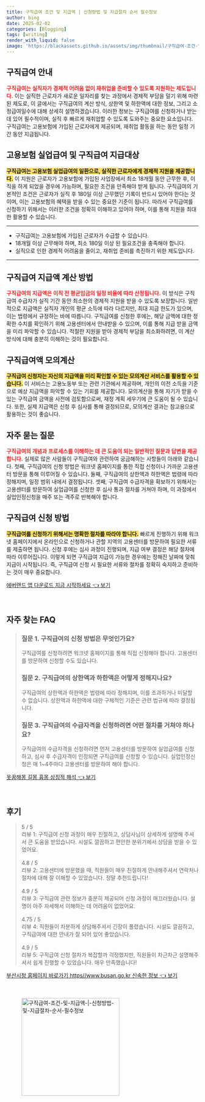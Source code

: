 ```yaml
---
title: 구직급여 조건 및 지급액 | 신청방법 및 지급절차 순서 필수정보
author: bing
date: 2025-02-02
categories: [Blogging]
tags: [writing]
render_with_liquid: false
image: 'https://blackassets.github.io/assets/img/thumbnail/구직급여-조건-및-지급액-|-신청방법-및-지급절차-순서-필수정보.webp'
---
```



<h2 id='구직급여_안내'>구직급여 안내</h2>

<p><b><span style="color: #ee2323;">구직급여는 실직자가 경제적 어려움 없이 재취업을 준비할 수 있도록 지원하는 제도입니다.</span></b> 이는 실직한 근로자가 새로운 일자리를 찾는 과정에서 경제적 부담을 덜기 위해 마련된 제도로, 이 글에서는 구직급여의 계산 방식, 상한액 및 하한액에 대한 정보, 그리고 소정급여일수에 대해 상세히 설명하겠습니다. 이러한 정보는 구직급여를 신청하거나 받는 데 있어 필수적이며, 실직 후 빠르게 재취업할 수 있도록 도와주는 중요한 요소입니다. 구직급여는 고용보험에 가입된 근로자에게 제공되며, 재취업 활동을 하는 동안 일정 기간 동안 지급됩니다.</p>

<h2 id='고용보험및구직급여_지급대상'>고용보험 실업급여 및 구직급여 지급대상</h2>

<p><b><span style="background-color: #ffe066;">구직급여는 고용보험 실업급여의 일환으로, 실직한 근로자에게 경제적 지원을 제공합니다.</span></b> 이 지원은 근로자가 고용보험에 가입된 사업장에서 최소 18개월 동안 근무한 후, 이직을 하게 되었을 경우에 가능하며, 필요한 조건을 만족해야 받게 됩니다. 구직급여의 기본적인 조건은 근로자가 실직 후 180일 이상 근무했던 기록이 반드시 있어야 한다는 것이며, 이는 고용보험의 혜택을 받을 수 있는 중요한 기준이 됩니다. 따라서 구직급여를 신청하기 위해서는 이러한 조건을 정확히 이해하고 있어야 하며, 이를 통해 지원을 최대한 활용할 수 있습니다.</p>

<hr />

<ul>
    <li>구직급여는 고용보험에 가입된 근로자가 수급할 수 있습니다.</li>
    <li>18개월 이상 근무해야 하며, 최소 180일 이상 된 필요조건을 충족해야 합니다.</li>
    <li>실직으로 인한 경제적 어려움을 줄이고, 재취업 준비를 촉진하기 위한 제도입니다.</li>
</ul>

<hr />

<h2 id='구직급여_지급액계산방법'>구직급여 지급액 계산 방법</h2>

<p><b><span style="color: #ee2323;">구직급여의 지급액은 이직 전 평균임금의 일정 비율에 따라 산정됩니다.</span></b> 이 방식은 구직급여 수급자가 실직 기간 동안 최소한의 경제적 지원을 받을 수 있도록 보장합니다. 일반적으로 지급액은 실직자 개인의 평균 소득에 따라 다르지만, 최대 지급 한도가 있으며, 이는 법령에서 규정하는 바에 따릅니다. 구직급여를 신청한 후에는, 해당 금액에 대한 정확한 수치를 확인하기 위해 고용센터에서 안내받을 수 있으며, 이를 통해 지급 받을 금액을 미리 파악할 수 있습니다. 적절한 지원을 받아 경제적 부담을 최소화하려면, 이 계산 방식에 대해 충분히 이해하는 것이 필요합니다.</p>

<h2 id='구직급여_모의계산'>구직급여액 모의계산</h2>

<p><b><span style="background-color: #ffe066;">구직급여 신청자는 자신의 지급액을 미리 확인할 수 있는 모의계산 서비스를 활용할 수 있습니다.</span></b> 이 서비스는 고용노동부 또는 관련 기관에서 제공하며, 개인의 이전 소득을 기준으로 예상 지급액을 파악할 수 있는 기회를 제공합니다. 모의계산을 통해 자기가 받을 수 있는 구직급여 금액을 사전에 검토함으로써, 재정 계획 세우기에 큰 도움이 될 수 있습니다. 또한, 실제 지급액은 신청 후 심사를 통해 결정되므로, 모의계산 결과는 참고용으로 활용하는 것이 좋습니다.</p>

<h2 id='자주묻는질문'>자주 묻는 질문</h2>

<p><b><span style="color: #ee2323;">구직급여의 개념과 프로세스를 이해하는 데 큰 도움이 되는 일반적인 질문과 답변을 제공합니다.</span></b> 실제로 많은 사람들이 구직급여와 관련하여 궁금해하는 사항들이 아래와 같습니다. 첫째, 구직급여의 신청 방법은 워크넷 홈페이지를 통한 직접 신청이나 가까운 고용센터 방문을 통해 이루어질 수 있습니다. 둘째, 구직급여의 상한액과 하한액은 법령에 따라 정해지며, 일정 범위 내에서 결정됩니다. 셋째, 구직급여 수급자격을 확보하기 위해서는 고용센터를 방문하여 실업급여를 신청한 후 심사 통과 절차를 거쳐야 하며, 이 과정에서 실업인정신청을 매주 또는 격주로 반복해야 합니다.</p>

<h2 id='구직급여_신청방법'>구직급여 신청 방법</h2>

<p><b><span style="background-color: #ffe066;">구직급여를 신청하기 위해서는 명확한 절차를 따라야 합니다.</span></b> 빠르게 진행하기 위해 워크넷 홈페이지에서 온라인으로 신청하거나 관할 지역의 고용센터를 방문하여 필요한 서류를 제출하면 됩니다. 신청 후에는 심사 과정이 진행되며, 지급 여부 결정은 해당 절차에 따라 이루어집니다. 이렇게 되면 구직급여 지급이 가능한 경우에는 정해진 날짜에 맞춰 지급이 시작됩니다. 즉, 구직급여 신청 시 필요한 서류와 절차를 정확히 숙지하고 준비하는 것이 매우 중요합니다.</p>


<p><a class="click-button" title="에버랜드 앱 다운로드 지금 시작하세요" href="https://blackassets.github.io/posts/%EC%97%90%EB%B2%84%EB%9E%9C%EB%93%9C-%EC%95%B1-%EB%8B%A4%EC%9A%B4%EB%A1%9C%EB%93%9C-%EC%A7%80%EA%B8%88-%EC%8B%9C%EC%9E%91%ED%95%98%EC%84%B8%EC%9A%94/" rel="dofollow">에버랜드 앱 다운로드 지금 시작하세요 👈 보기</a></p><br>
<h2 id='자주_찾는_FAQ'>자주 찾는 FAQ</h2>
<div itemscope="" itemtype="https://schema.org/FAQPage"> 
<blockquote> 
<div itemscope="" itemprop="mainEntity" itemtype="https://schema.org/Question"> 
<h3 itemprop="name">질문 1. 구직급여의 신청 방법은 무엇인가요?</h3> 
<div itemscope="" itemprop="acceptedAnswer" itemtype="https://schema.org/Answer"> 
<span itemprop="text"> 
<p>구직급여를 신청하려면 워크넷 홈페이지를 통해 직접 신청해야 합니다. 고용센터를 방문하여 신청할 수도 있습니다.</p> 
</span> 
</div> 
</div> 
<div itemscope="" itemprop="mainEntity" itemtype="https://schema.org/Question"> 
<h3 itemprop="name">질문 2. 구직급여의 상한액과 하한액은 어떻게 정해지나요?</h3> 
<div itemscope="" itemprop="acceptedAnswer" itemtype="https://schema.org/Answer"> 
<span itemprop="text"> 
<p>구직급여의 상한액과 하한액은 법령에 따라 정해지며, 이를 초과하거나 미달할 수 없습니다. 상한액과 하한액에 대한 구체적인 기준은 관련 법규에 따라 결정됩니다.</p> 
</span> 
</div> 
</div> 
<div itemscope="" itemprop="mainEntity" itemtype="https://schema.org/Question"> 
<h3 itemprop="name">질문 3. 구직급여의 수급자격을 신청하려면 어떤 절차를 거쳐야 하나요?</h3> 
<div itemscope="" itemprop="acceptedAnswer" itemtype="https://schema.org/Answer"> 
<span itemprop="text"> 
<p>구직급여의 수급자격을 신청하려면 먼저 고용센터를 방문하여 실업급여를 신청하고, 심사 후 수급자격이 인정되면 구직급여를 신청할 수 있습니다. 실업인정신청은 매 1~4주마다 고용센터를 방문하여 해야 합니다.</p> 
</span> 
</div> 
</div> 
</blockquote> 
</div>
<p><a class="click-button" title="옷꿈해몽 길몽 흉몽 상징적 해석" href="https://blackassets.github.io/posts/%EC%98%B7%EA%BF%88%ED%95%B4%EB%AA%BD-%EA%B8%B8%EB%AA%BD-%ED%9D%89%EB%AA%BD-%EC%83%81%EC%A7%95%EC%A0%81-%ED%95%B4%EC%84%9D/" rel="dofollow">옷꿈해몽 길몽 흉몽 상징적 해석 👈 보기</a></p><br>
<h2 id='후기'>후기</h2>
<div itemscope itemtype="https://schema.org/Product">
  <blockquote>
  <div itemprop="review" itemscope itemtype="https://schema.org/Review">
      <div itemprop="reviewRating" itemscope itemtype="https://schema.org/Rating"> <span itemprop="ratingValue">5</span> / <span itemprop="bestRating">5</span> </div>
      <span itemprop="reviewBody">리뷰 1: 구직급여 신청 과정이 매우 친절하고, 상담사님이 상세하게 설명해 주셔서 큰 도움을 받았습니다. 시설도 깔끔하고 편안한 분위기에서 상담을 받을 수 있었어요.</span>
  </div>
  <br>
  <div itemprop="review" itemscope itemtype="https://schema.org/Review">
      <div itemprop="reviewRating" itemscope itemtype="https://schema.org/Rating"> <span itemprop="ratingValue">4.8</span> / <span itemprop="bestRating">5</span> </div>
      <span itemprop="reviewBody">리뷰 2: 고용센터에 방문했을 때, 직원들이 매우 친절하게 안내해주셔서 연락처나 절차에 대해 잘 이해할 수 있었습니다. 정말 추천드립니다!</span>
  </div>
  <br>
  <div itemprop="review" itemscope itemtype="https://schema.org/Review">
      <div itemprop="reviewRating" itemscope itemtype="https://schema.org/Rating"> <span itemprop="ratingValue">4.9</span> / <span itemprop="bestRating">5</span> </div>
      <span itemprop="reviewBody">리뷰 3: 구직급여 관련 정보가 충분히 제공되어 신청 과정이 매끄러웠습니다. 설명이 아주 자세해서 이해하는 데 어려움이 없었어요.</span>
  </div>
  <br>
  <div itemprop="review" itemscope itemtype="https://schema.org/Review">
      <div itemprop="reviewRating" itemscope itemtype="https://schema.org/Rating"> <span itemprop="ratingValue">4.75</span> / <span itemprop="bestRating">5</span> </div>
      <span itemprop="reviewBody">리뷰 4: 직원들이 차분하게 상담해주셔서 긴장이 풀렸습니다. 시설도 깔끔하고, 구직급여에 대한 안내가 잘 되어 있어 좋았습니다.</span>
  </div>
  <br>
  <div itemprop="review" itemscope itemtype="https://schema.org/Review">
      <div itemprop="reviewRating" itemscope itemtype="https://schema.org/Rating"> <span itemprop="ratingValue">4.9</span> / <span itemprop="bestRating">5</span> </div>
      <span itemprop="reviewBody">리뷰 5: 구직급여 신청 절차가 복잡할까 걱정했지만, 직원들이 차근차근 설명해주셔서 쉽게 진행할 수 있었습니다. 매우 만족했습니다!</span>
  </div>
  </blockquote>
</div>
<p><a class="click-button" title="부산시청 홈페이지 바로가기 https//www.busan.go.kr 신속한 정보" href="https://blackassets.github.io/posts/%EB%B6%80%EC%82%B0%EC%8B%9C%EC%B2%AD-%ED%99%88%ED%8E%98%EC%9D%B4%EC%A7%80-%EB%B0%94%EB%A1%9C%EA%B0%80%EA%B8%B0-httpswww.busan.go.kr-%EC%8B%A0%EC%86%8D%ED%95%9C-%EC%A0%95%EB%B3%B4/" rel="dofollow">부산시청 홈페이지 바로가기 https//www.busan.go.kr 신속한 정보 👈 보기</a></p><br>
<figure class="image"><img src="https://blackassets.github.io/assets/img/thumbnail/구직급여-조건-및-지급액-|-신청방법-및-지급절차-순서-필수정보.webp" alt="구직급여-조건-및-지급액-|-신청방법-및-지급절차-순서-필수정보" width="256" height="256"></figure>